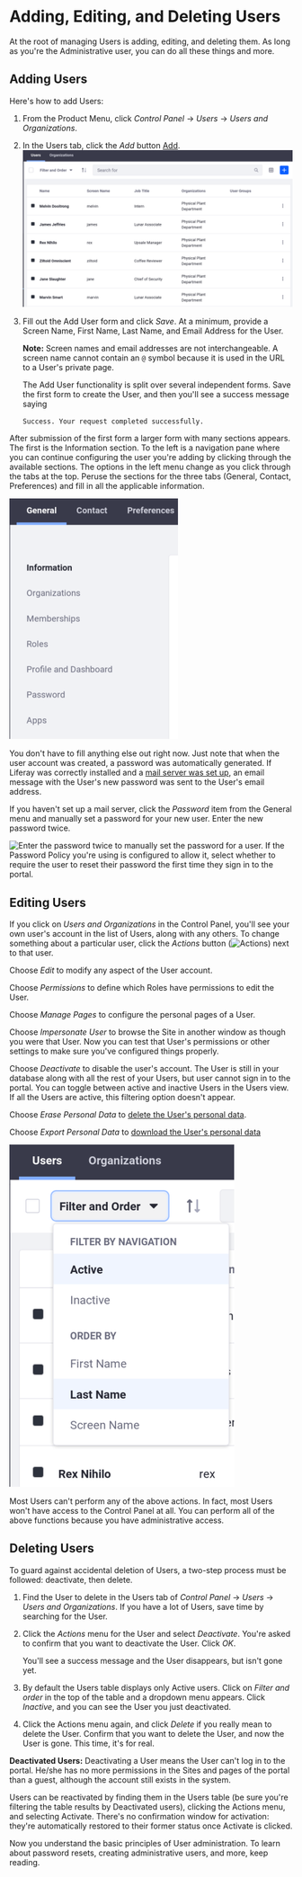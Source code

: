 # Adding, Editing, and Deleting Users

At the root of managing Users is adding, editing, and deleting them. As long as you're the Administrative user, you can do all these things and more. 

## Adding Users

Here's how to add Users: 

1.  From the Product Menu, click *Control Panel* &rarr; *Users* &rarr; *Users and Organizations*. 
1.  In the Users tab, click the *Add* button [Add](./images/icon-add.png).
    ![Add Users from the Users and Organizations section of the Control Panel.](./managing-users/images/01.png)
1.  Fill out the Add User form and click *Save*. At a minimum, provide a Screen Name, First Name, Last Name, and Email Address for the User.

    **Note:** Screen names and email addresses are not interchangeable. A screen name cannot contain an `@` symbol because it is used in the URL to a User's private page.

    The Add User functionality is split over several independent forms. Save the first form to create the User, and then you'll see a success message saying

    ```
    Success. Your request completed successfully. 
    ```

After submission of the first form a larger form with many sections appears. The first is the Information section. To the left is a navigation pane where you can continue configuring the user you're adding by clicking through the available sections. The options in the left menu change as you click through the tabs at the top. Peruse the sections for the three tabs (General, Contact, Preferences) and fill in all the applicable information.

![At a minimum, enter a screen name, email address, and first name to create a new user account. Then you'll be taken to the Information form and can continue configuring the user.](./managing-users/images/02.png)

You don't have to fill anything else out right now. Just note that when the user account was created, a password was automatically generated. If Liferay was correctly installed and a [mail server was set up](../system-management/05-server-administration.md), an email message with the User's new password was sent to the User's email address.

If you haven't set up a mail server, click the *Password* item from the General menu and manually set a password for your new user. Enter the new password twice.

![Enter the password twice to manually set the password for a user. If the Password Policy you're using is configured to allow it, select whether to require the user to reset their password the first time they sign in to the portal.](./images/03.png)

## Editing Users

If you click on *Users and Organizations* in the Control Panel, you'll see your own user's account in the list of Users, along with any others. To change something about a particular user, click the *Actions* button (![Actions](../../images/icon-actions.png)) next to that user.

Choose *Edit* to modify any aspect of the User account.

Choose *Permissions* to define which Roles have permissions to edit the User.

Choose *Manage Pages* to configure the personal pages of a User.

Choose *Impersonate User* to browse the Site in another window as though you were that User. Now you can test that User's permissions or other settings to make sure you've configured things properly. 

Choose *Deactivate* to disable the user's account. The User is still in your database along with all the rest of your Users, but user cannot sign in to the portal. You can toggle between active and inactive Users in the Users view. If all the Users are active, this filtering option doesn't appear.

Choose *Erase Personal Data* to [delete the User's personal data](./03-managing-user-data/01-intro.md). 

Choose *Export Personal Data* to [download the User's personal data](./03-managing-user-data/03-exporting-user-data.md)

![You can choose whether to view active or inactive (deactivated) portal users in the users list found at *Product Menu* &rarr; *Control Panel* &rarr; *Users* &rarr; *Users and Organizations*.](./managing-users/images/04.png)

Most Users can't perform any of the above actions. In fact, most Users won't have access to the Control Panel at all. You can perform all of the above functions because you have administrative access.

## Deleting Users

To guard against accidental deletion of Users, a two-step process must be followed: deactivate, then delete.

1.  Find the User to delete in the Users tab of *Control Panel* &rarr; *Users* &rarr; *Users and Organizations*. If you have a lot of Users, save time by searching for the User.
1.  Click the *Actions* menu for the User and select *Deactivate*. You're asked to confirm that you want to deactivate the User. Click *OK*. 

    You'll see a success message and the User disappears, but isn't gone yet.
1.  By default the Users table displays only Active users. Click on *Filter and order* in the top of the table and a dropdown menu appears. Click *Inactive*, and you can see the User you just deactivated. 
1.  Click the Actions menu again, and click *Delete* if you really mean to delete the User. Confirm that you want to delete the User, and now the User is gone. This time, it's for real.

**Deactivated Users:** Deactivating a User means the User can't log in to the portal. He/she has no more permissions in the Sites and pages of the portal than a guest, although the account still exists in the system.

Users can be reactivated by finding them in the Users table (be sure you're filtering the table results by Deactivated users), clicking the Actions menu, and selecting Activate. There's no confirmation window for activation: they're automatically restored to their former status once Activate is clicked.

Now you understand the basic principles of User administration. To learn about password resets, creating administrative users, and more, keep reading.

